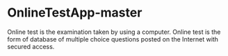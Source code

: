 # OnlineTestApp-master
Online test is the examination taken by using a computer. Online test is the form of database of multiple choice questions posted on the Internet with secured access.

